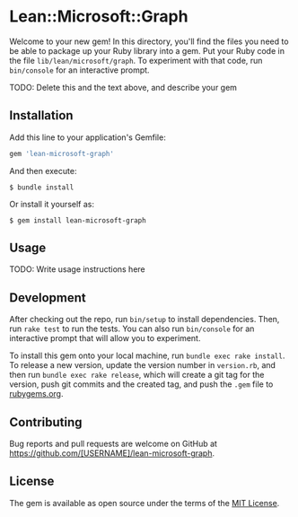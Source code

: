 # Lean::Microsoft::Graph

Welcome to your new gem! In this directory, you'll find the files you need to be able to package up your Ruby library into a gem. Put your Ruby code in the file `lib/lean/microsoft/graph`. To experiment with that code, run `bin/console` for an interactive prompt.

TODO: Delete this and the text above, and describe your gem

## Installation

Add this line to your application's Gemfile:

```ruby
gem 'lean-microsoft-graph'
```

And then execute:

    $ bundle install

Or install it yourself as:

    $ gem install lean-microsoft-graph

## Usage

TODO: Write usage instructions here

## Development

After checking out the repo, run `bin/setup` to install dependencies. Then, run `rake test` to run the tests. You can also run `bin/console` for an interactive prompt that will allow you to experiment.

To install this gem onto your local machine, run `bundle exec rake install`. To release a new version, update the version number in `version.rb`, and then run `bundle exec rake release`, which will create a git tag for the version, push git commits and the created tag, and push the `.gem` file to [rubygems.org](https://rubygems.org).

## Contributing

Bug reports and pull requests are welcome on GitHub at https://github.com/[USERNAME]/lean-microsoft-graph.

## License

The gem is available as open source under the terms of the [MIT License](https://opensource.org/licenses/MIT).
